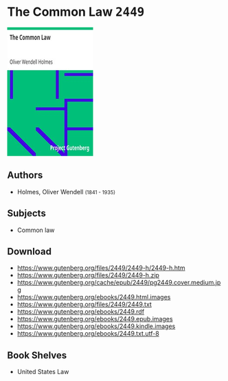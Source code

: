 # The Common Law <kbd>2449</kbd>

![](./cover.medium.jpg "")

## Authors


 - Holmes, Oliver Wendell <small>(1841 - 1935)</small>

## Subjects


 - Common law

## Download


 - https://www.gutenberg.org/files/2449/2449-h/2449-h.htm
 - https://www.gutenberg.org/files/2449/2449-h.zip
 - https://www.gutenberg.org/cache/epub/2449/pg2449.cover.medium.jpg
 - https://www.gutenberg.org/ebooks/2449.html.images
 - https://www.gutenberg.org/files/2449/2449.txt
 - https://www.gutenberg.org/ebooks/2449.rdf
 - https://www.gutenberg.org/ebooks/2449.epub.images
 - https://www.gutenberg.org/ebooks/2449.kindle.images
 - https://www.gutenberg.org/ebooks/2449.txt.utf-8

## Book Shelves


 - United States Law
